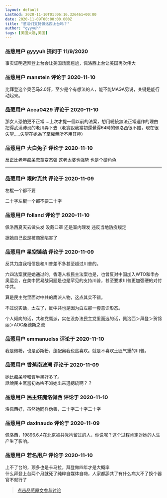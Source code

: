 ```yaml
---
layout: default
Lastmod: 2020-11-10T01:06:16.326461+00:00
date: 2020-11-09T00:00:00.000Z
title: "葱油们支持佩洛西上台吗？"
author: "gyyyuh"
tags: [美国大选,美国]
---
```



### 品葱用户 **gyyyuh** 提问于 11/9/2020
    
事实证明选拜登上台会让美国场面尴尬，佩洛西上台让美国再次伟大
    
                

### 品葱用户 **manstein** 评论于 2020-11-10
        
比拜登这个奥巴马2.0好，至少是个有想法的人，能不能MAGA另说，关键是能行动起来。
        
                

### 品葱用户 **Acca0429** 评论于 2020-11-10
        
那女人恐怕更不正常....上次才提一個以前的法案，想用總統無法正常運作的理由把得武漢肺炎的老川弄下去（老實說我當初還覺得64時的佩洛西很不錯，現在很失望.....失望在她為了掌權無所不用其極）
        
                

### 品葱用户 **大白兔子** 评论于 2020-11-10
        
反正比老年痴呆恋童变态强 这老太婆也强势 也是个硬角色  

* * *
        
                

### 品葱用户 **艰时克共** 评论于 2020-11-09
        
左棍一个都不要  
  
二十字左棍一个都不要二十字
        
                

### 品葱用户 **folland** 评论于 2020-11-10
        
佩洛西夏天去做头发 没戴口罩 还是室内理发 违反当地防疫规定  
  
据她自己说是被商家陷害了
        
                

### 品葱用户 **星空链结** 评论于 2020-11-09
        
反共力度我相信是和川普差不多甚至超过川普的。  
  
六四法案就是她通过的，香港人权民主法案也是，也曾反对中国加入WTO和申办奥运会，在美中贸易战问题是也是罕见的支持川普，甚至要求川普更加强硬的对付中共。  
  
算是民主党里面对中共的鹰派人物，这点其实不错。  
  
不过说实话，太左了，反中共也是因为白左那一套意识形态。  
  
个人倾向的话，共和党鹰派，实在没办法民主党里面选的话，佩洛西＞拜登＞贺锦丽＞AOC桑德斯之流
        
                

### 品葱用户 **emmanuelss** 评论于 2020-11-10
        
我是佩粉，也是彭斯粉，蓬配奥我也蛮喜欢。就是不喜欢土匪气重的川普。
        
                

### 品葱用户 **香蕉南波灣** 评论于 2020-11-09
        
她比痴呆登和賀半黑好多了。  
話說民主黨當初為啥不派她出來選總統啊？？
        
                

### 品葱用户 **民主狂魔洛佩西** 评论于 2020-11-10
        
洛佩西好，虽然她同样伪善，二十字二十字二十字
        
                

### 品葱用户 **daxinaudo** 评论于 2020-11-09
        
佩洛西，19896.6.4在北京被共党拘留过的人，你说呢？这个过程肯定对她的人生产生了影响。
        
                

### 品葱用户 **若名用户** 评论于 2020-11-10
        
上不了台的，顶多也是卡马拉，拜登做四年才是大概率  
什么拜登上台两个月就死了纯粹自媒体自嗨，人家都舔共了有什么病大不了换个器官不就行了
        
                





> [点击品葱原文参与讨论](https://pincong.rocks/question/33295)

